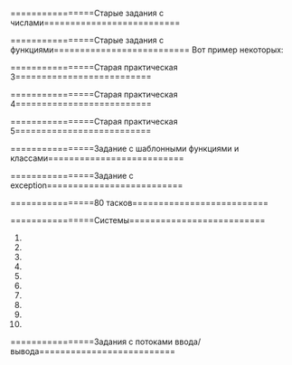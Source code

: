 ================Старые задания с числами==========================

================Старые задания с функциями==========================
Вот пример некоторых:

================Старая практическая 3==========================

================Старая практическая 4==========================

================Старая практическая 5==========================

================Задание с шаблонными функциями и классами==========================

================Задание с exception==========================

================80 тасков==========================

================Системы==========================

1)

2)

3)

4)

5)

6)

7)

8)

9)

10)

================Задания с потоками ввода/вывода==========================


